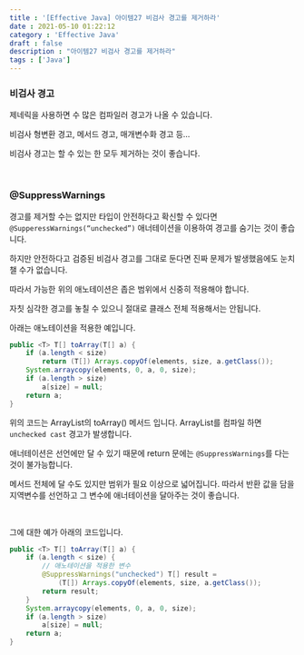 ```yaml
---
title : '[Effective Java] 아이템27 비검사 경고를 제거하라'
date : 2021-05-10 01:22:12
category : 'Effective Java'
draft : false
description : "아이템27 비검사 경고를 제거하라"
tags : ['Java']
---
```



### 비검사 경고

제네릭을 사용하면 수 많은 컴파일러 경고가 나올 수 있습니다.

비검사 형변환 경고, 메서드 경고, 매개변수화 경고 등…

비검사 경고는 할 수 있는 한 모두 제거하는 것이 좋습니다.

<br/>

### @SuppressWarnings

경고를 제거할 수는 없지만 타입이 안전하다고 확신할 수 있다면 `@SupperessWarnings(“unchecked”)`  애너테이션을 이용하여  경고를 숨기는 것이 좋습니다.

하지만 안전하다고 검증된 비검사 경고를 그대로 둔다면 진짜 문제가 발생했음에도 눈치 챌 수가 없습니다.

 따라서 가능한 위의 애노테이션은 좁은 범위에서 신중히 적용해야 합니다.

자칫 심각한 경고를 놓칠 수 있으니 절대로 클래스 전체 적용해서는 안됩니다.

아래는 애노테이션을 적용한 예입니다.

```java
public <T> T[] toArray(T[] a) {
    if (a.length < size)
        return (T[]) Arrays.copyOf(elements, size, a.getClass());
    System.arraycopy(elements, 0, a, 0, size);
    if (a.length > size)
        a[size] = null;
    return a;
}
```

위의 코드는 ArrayList의 toArray() 메서드 입니다. ArrayList를 컴파일 하면 `unchecked cast` 경고가 발생합니다. 

애너테이션은 선언에만 달 수 있기 때문에 return 문에는 `@SuppressWarnings`를 다는 것이 불가능합니다. 

메서드 전체에 달 수도 있지만 범위가 필요 이상으로 넓어집니다. 따라서 반환 값을 담을 지역변수를 선언하고 그 변수에 애너테이션을 달아주는 것이 좋습니다.

<br/>

그에 대한 예가 아래의 코드입니다.

```java
public <T> T[] toArray(T[] a) {
    if (a.length < size) {
        // 애노테이션을 적용한 변수
        @SuppressWarnings("unchecked") T[] result =
            (T[]) Arrays.copyOf(elements, size, a.getClass());
        return result;
    }
    System.arraycopy(elements, 0, a, 0, size);
    if (a.length > size)
        a[size] = null;
    return a;
}

```